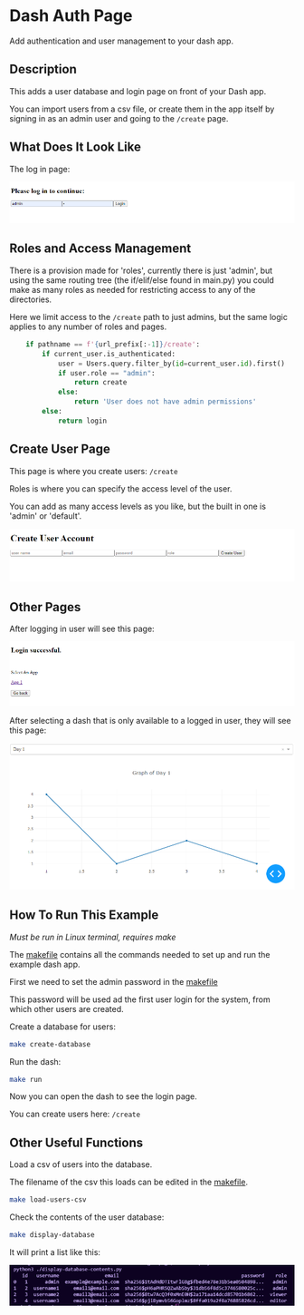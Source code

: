# Dash Auth Page

Add authentication and user management to your dash app. 

## Description

This adds a user database and login page on front of your Dash app. 

You can import users from a csv file, or create them in the app itself by signing in as an admin user and going to the `/create` page.

## What Does It Look Like

The log in page:

![Login Page](./docs/login-page.png)

## Roles and Access Management

There is a provision made for 'roles', currently there is just 'admin', but using the same routing 
tree (the if/elif/else found in main.py) you could make as many roles as needed for restricting access
to any of the directories.

Here we limit access to the `/create` path to just admins, but the same logic applies to any number of roles and pages.

```python
    if pathname == f'{url_prefix[:-1]}/create':
        if current_user.is_authenticated:
            user = Users.query.filter_by(id=current_user.id).first()
            if user.role == "admin":
                return create
            else:
                return 'User does not have admin permissions'
        else:
            return login
```

## Create User Page

This page is where you create users: `/create`

Roles is where you can specify the access level of the user. 

You can add as many access levels as you like, but the built in one is 'admin' or 'default'.

![Create User](./docs/create-user-page.png)

## Other Pages

After logging in user will see this page:

![After Logging In](./docs/successful-login.png)

After selecting a dash that is only available to a logged in user, they will see this page:

![Logged In Dash](./docs/logged-in-dash.png)



## How To Run This Example
_Must be run in Linux terminal, requires make_

The [makefile](./makefile) contains all the commands needed to set up and run the example dash app.


First we need to set the admin password in the [makefile](./makefile) 

This password will be used ad the first user login for the system, from which other users are created.


Create a database for users:
```bash
make create-database
```


Run the dash:
```bash
make run
```

Now you can open the dash to see the login page.


You can create users here: `/create`


## Other Useful Functions

Load a csv of users into the database.

The filename of the csv this loads can be edited in the [makefile](./makefile).

```bash
make load-users-csv
```

Check the contents of the user database:
```bash
make display-database
```

It will print a list like this:

![Display Users](./docs/display-users.png)

